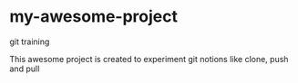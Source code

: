# my-awesome-project
git training

This awesome project is created to experiment git notions like clone, push and pull
